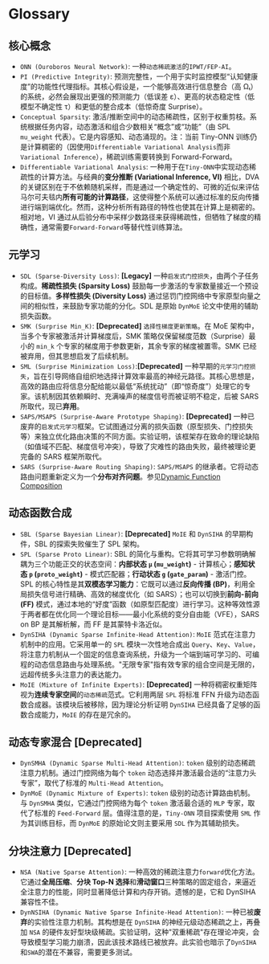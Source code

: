 # Glossary

## 核心概念

- `ONN (Ouroboros Neural Network)`: 一种`动态稀疏激活`的`IPWT/FEP-AI`。
- `PI (Predictive Integrity)`: 预测完整性，一个用于实时监控模型“认知健康度”的功能性代理指标。其核心假设是，一个能够高效进行信息整合（高 Ωₜ）的系统，必然会展现出更强的预测能力（低误差 ε）、更高的状态稳定性（低模型不确定性 τ）和更低的整合成本（低惊奇度 Surprise）。
- `Conceptual Sparsity`: 激活/推断空间中的动态稀疏性，区别于权重剪枝。系统根据任务内容，动态激活和组合少数相关“概念”或“功能”（由 SPL `mu_weight` 代表）。它是内容感知、动态涌现的。注：当前 Tiny-ONN 训练仍是计算稠密的（因使用`Differentiable Variational Analysis`而非`Variational Inference`），稀疏训练需要转换到 Forward-Forward。
- `Differentiable Variational Analysis`: 一种用于在`Tiny-ONN`中实现动态稀疏性的计算方法。与经典的**变分推断 (Variational Inference, VI)** 相比，DVA 的关键区别在于不依赖随机采样，而是通过一个确定性的、可微的近似来评估马尔可夫毯内**所有可能的计算路径**，这使得整个系统可以通过标准的反向传播进行端到端优化。然而，这种分析所有路径的特性也使其在计算上是稠密的。相对地，VI 通过从后验分布中采样少数路径来获得稀疏性，但牺牲了梯度的精确性，通常需要`Forward-Forward`等替代性训练算法。

## 元学习

- `SDL (Sparse-Diversity Loss)`: **[Legacy]** 一种`启发式门控损失`，由两个子任务构成。**稀疏性损失 (Sparsity Loss)** 鼓励每一步激活的专家数量接近一个预设的目标值。**多样性损失 (Diversity Loss)** 通过惩罚门控网络中专家原型向量之间的相似性，来鼓励专家功能的分化。SDL 是原始 `DynMoE` 论文中使用的辅助损失函数。
- `SMK (Surprise Min_K)`: **[Deprecated]** `选择性梯度更新策略`。在 MoE 架构中，当多个专家被激活并计算梯度后，SMK 策略仅保留梯度范数（Surprise）最小的 `min_k` 个专家的梯度用于参数更新，其余专家的梯度被置零。SMK 已经被弃用，但其思想启发了后续机制。
- `SML (Surprise Minimization Loss)`:**[Deprecated]** 一种早期的`元学习门控损失`，旨在引导网络自组织地选择计算效率最高的神经元路径。其核心思想是，高效的路由应将信息分配给能以最低“系统扰动”（即“惊奇度”）处理它的专家。该机制因其依赖瞬时、充满噪声的梯度信号而被证明不稳定，后被 SARS 所取代，现已**弃用**。
- `SAPS/MSAPS (Surprise-Aware Prototype Shaping)`: **[Deprecated]** 一种已废弃的`启发式元学习`框架。它试图通过分离的损失函数（原型损失、门控损失等）来独立优化路由决策的不同方面。实验证明，该框架存在致命的理论缺陷（如值域不匹配、梯度信号冲突），导致了灾难性的路由失败，最终被理论更完备的 SARS 框架所取代。
- `SARS (Surprise-Aware Routing Shaping)`: `SAPS/MSAPS` 的继承者。它将动态路由问题重新定义为一个**分布对齐问题**。参见[Dynamic Function Composition](./DFC-Theory.md)

## 动态函数合成

- `SBL (Sparse Bayesian Linear)`: **[Deprecated]** `MoIE` 和 `DynSIHA` 的早期构件，SBL 的探索失败催生了 SPL 架构。
- `SPL (Sparse Proto Linear)`: SBL 的简化与重构。它将其可学习参数明确解耦为三个功能正交的状态空间：**内部状态 `μ` (`mu_weight`)** - 计算核心；**感知状态 `p` (`proto_weight`)** - 模式匹配器；**行动状态 `g` (`gate_param`)** - 激活门控。SPL 的核心特性是其**双模态学习能力**：它既可以通过**反向传播 (BP)**，利用全局损失信号进行精确、高效的梯度优化（如 SARS）；也可以切换到**前向-前向 (FF)** 模式，通过本地的“好度”函数（如原型匹配度）进行学习。这种等效性源于两者都在优化同一个理论目标——最小化系统的变分自由能（VFE），SARS on BP 是其解析解，而 FF 是其蒙特卡洛近似。
- `DynSIHA (Dynamic Sparse Infinite-Head Attention)`: `MoIE` 范式在注意力机制中的应用。它采用单一的 `SPL` 模块一次性地合成出 `Query`、`Key`、`Value`，将注意力机制从一个固定的信息查询系统，升级为一个端到端可学习的、可编程的动态信息路由与处理系统。"无限专家"指有效专家的组合空间是无限的，远超传统多头注意力的表达能力。
- `MoIE (Mixture of Infinite Experts)`: **[Deprecated]** 一种将稠密权重矩阵视为**连续专家空间**的`动态稀疏`范式。它利用两层 `SPL` 将标准 FFN 升级为动态函数合成器。该模块后被移除，因为理论分析证明 `DynSIHA` 已经具备了足够的函数合成能力，`MoIE` 的存在是冗余的。

## 动态专家混合 [Deprecated]

- `DynSMHA (Dynamic Sparse Multi-Head Attention)`: `token` 级别的动态稀疏注意力机制。通过门控网络为每个 `token` 动态选择并激活最合适的“注意力头专家”，取代了标准的 `Multi-Head Attention`。
- `DynMoE (Dynamic Mixture of Experts)`: `token` 级别的动态计算路由机制。与 `DynSMHA` 类似，它通过门控网络为每个 `token` 激活最合适的 `MLP` 专家，取代了标准的 `Feed-Forward` 层。值得注意的是，`Tiny-ONN` 项目探索使用 `SML` 作为其训练目标，而 `DynMoE` 的原始论文则主要采用 `SDL` 作为其辅助损失。

## 分块注意力 [Deprecated]

- `NSA (Native Sparse Attention)`: 一种高效的稀疏注意力`forward`优化方法。它通过**全局压缩**、**分块 Top-N 选择**和**滑动窗口**三种策略的固定组合，来逼近全注意力的性能，同时显著降低计算和内存开销。遗憾的是，它和 DynSIHA 兼容性不佳。
- `DynNSIHA (Dynamic Native Sparse Infinite-Head Attention)`: 一种已被**废弃**的实验性注意力机制。其构想是在 `DynSIHA` 的神经元级动态稀疏之上，再叠加 `NSA` 的硬件友好型块级稀疏。实验证明，这种"双重稀疏"存在理论冲突，会导致模型学习能力崩溃，因此该技术路线已被放弃。此实验也暗示了`DynSIHA`和`SWA`的潜在不兼容，需要更多测试。
